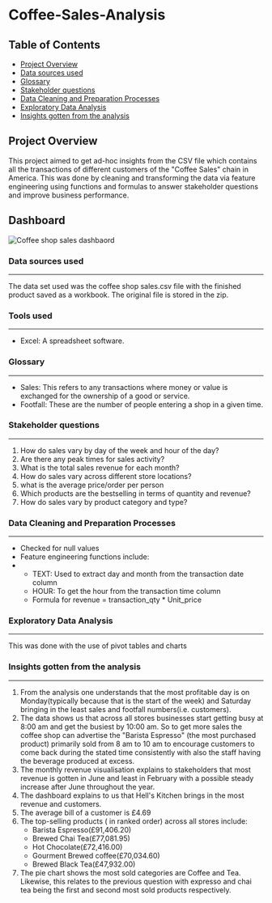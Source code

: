 # Coffee-Sales-Analysis
## Table of Contents
- [Project Overview](#project-overview)
- [Data sources used](#data-sources-used)
- [Glossary](#glossary)
- [Stakeholder questions](#stakeholder-questions)
- [Data Cleaning and Preparation Processes](#data-cleaning-and-preparation-processes)
- [Exploratory Data Analysis](#exploratory-data-analysis)
- [Insights gotten from the analysis](#insights-gotten-from-the-analysis)

## Project Overview
This project aimed to get ad-hoc insights from the CSV file which contains all the transactions of different customers of the "Coffee Sales" chain in America. This was done by cleaning and transforming the data via feature engineering using functions and formulas to answer stakeholder questions and improve business performance.
## Dashboard
![Coffee shop sales dashbaord](https://github.com/Tyroneekhator/Coffee-Sales-Analysis/assets/72547969/420ba806-4f8b-4215-9bfa-f6f708ddf111)


### Data sources used
---
The data set used was the coffee shop sales.csv file with the finished product saved as a workbook.
The original file is stored in the zip.
### Tools used
---
- Excel: A spreadsheet software.
### Glossary
---
- Sales: This refers to any transactions where money or value is exchanged for the ownership of a good or service.
- Footfall: These are the number of people entering a shop in a given time.
### Stakeholder questions
---
1. How do sales vary by day of the
week and hour of the day?
2. Are there any peak times for sales
activity?
3. What is the total sales revenue for
each month?
4. How do sales vary across different
store locations?
5. what is the average price/order
per person
6. Which products are the bestselling in terms of quantity and
revenue?
7. How do sales vary by product
category and type?
### Data Cleaning and Preparation Processes
---
- Checked for null values
- Feature engineering  functions include:
- - TEXT: Used to extract day and month from the transaction date column
  - HOUR: To get the hour from the transaction time column
  - Formula for revenue = transaction_qty * Unit_price
### Exploratory Data Analysis
---
This was done with the use of pivot tables and charts 
### Insights gotten from the analysis
---
1. From the analysis one understands that the  most profitable day is on Monday(typically because that is the start of the week) and Saturday bringing in the least sales and footfall numbers(i.e. customers).
2. The data shows us that across all stores businesses start getting busy at 8:00 am and get the busiest by 10:00 am. So to get more sales the coffee shop can advertise the "Barista Espresso" (the most purchased product) primarily sold from 8 am to 10 am to encourage customers to  come back during the stated time consistently with also the staff having the beverage produced at excess.
3. The monthly revenue visualisation explains to stakeholders that most revenue is gotten in June and least in February with a possible steady increase after June throughout the year.
4. The dashboard explains to us that Hell's Kitchen brings in the most revenue and customers.
5. The average bill of a customer is £4.69
6. The top-selling products ( in ranked order) across all stores include:
   - Barista Espresso(£91,406.20)
   - Brewed Chai Tea(£77,081.95)
   - Hot Chocolate(£72,416.00)
   - Gourment Brewed coffee(£70,034.60)
   - Brewed Black Tea(£47,932.00)
7. The pie chart shows the most sold categories are Coffee and Tea. Likewise, this relates to the previous question with expresso and chai tea being the first and second most sold products respectively.
   


  







